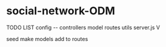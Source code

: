 # social-network-ODM
TODO LIST
config --
controllers
model
routes
utils
server.js V

seed
make models
add to routes